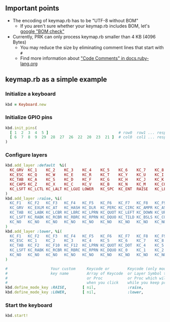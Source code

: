 ## Important points

- The encoding of keymap.rb has to be "UTF-8 without BOM"
  - If you aren't sure whether your keymap.rb includes BOM, let's [google "BOM check"](https://www.google.com/search?q=bom+check)
- Currently, PRK can only process keymap.rb smaller than 4 KB (4096 Bytes)
  - You may reduce the size by eliminating comment lines that start with `#`
  - Find more information about ["Code Comments" in docs.ruby-lang.org](https://docs.ruby-lang.org/en/master/doc/syntax/comments_rdoc.html)

## keymap.rb as a simple example

### Initialize a keyboard

```ruby
kbd = Keyboard.new
```

### Initialize GPIO pins

```ruby
kbd.init_pins(
  [ 1  2  3  4  5 ]                               # row0  row1 ... respectively
  [ 6  7  8  9  29  28  27  26  22  20  23  21 ]  # col0  col1 ... respectively
)
```

### Configure layers

```ruby
kbd.add_layer :default  %i(
  KC_GRV  KC_1    KC_2    KC_3    KC_4    KC_5    KC_6    KC_7    KC_8     KC_9     KC_0    KC_BSPC
  KC_ESC  KC_Q    KC_W    KC_E    KC_R    KC_T    KC_Y    KC_U    KC_I     KC_O     KC_P    KC_DEL
  KC_TAB  KC_A    KC_S    KC_D    KC_F    KC_G    KC_H    KC_J    KC_K     KC_L     KC_SCLN KC_QUOT
  KC_CAPS KC_Z    KC_X    KC_C    KC_V    KC_B    KC_N    KC_M    KC_COMM  KC_DOT   KC_SLSH KC_RSFT
  KC_LSFT KC_LCTL KC_LALT KC_LGUI LOWER   KC_SPC  KC_ENT  RAISE   KC_LEFT  KC_DOWN  KC_UP   KC_RIGHT
)
kbd.add_layer :raise, %i(
  KC_F1   KC_F2   KC_F3   KC_F4   KC_F5   KC_F6   KC_F7   KC_F8   KC_F9    KC_F10   KC_F11  KC_F12
  KC_GRV  KC_EXLM KC_AT   KC_HASH KC_DLR  KC_PERC KC_CIRC KC_AMPR KC_ASTER KC_LPRN  KC_RPRN KC_MINS
  KC_TAB  KC_LABK KC_LCBR KC_LBRC KC_LPRN KC_QUOT KC_LEFT KC_DOWN KC_UP    KC_RIGHT KC_UNDS KC_PIPE
  KC_LSFT KC_RABK KC_RCBR KC_RBRC KC_RPRN KC_DQUO KC_TILD KC_BSLS KC_COMMA KC_DOT   KC_SLSH KC_RSFT
  KC_NO   KC_NO   KC_NO   KC_NO   KC_NO   KC_NO   KC_NO   KC_NO   KC_NO    KC_NO    KC_NO   KC_NO
)
kbd.add_layer :lower, %i(
  KC_F1   KC_F2   KC_F3   KC_F4   KC_F5   KC_F6   KC_F7   KC_F8   KC_F9    KC_F10   KC_F11  KC_F12
  KC_ESC  KC_1    KC_2    KC_3    KC_4    KC_5    KC_6    KC_7    KC_8     KC_9     KC_0    KC_MINS
  KC_TAB  KC_F2   KC_F10  KC_F12  KC_LPRN KC_QUOT KC_DOT  KC_4    KC_5     KC_6     KC_PLUS KC_BSPC
  KC_LSFT KC_RABK KC_RCBR KC_RBRC KC_RPRN KC_DQUO KC_0    KC_1    KC_2     KC_3     KC_SLSH KC_COMMA
  KC_NO   KC_NO   KC_NO   KC_NO   KC_NO   KC_NO   KC_NO   KC_NO   KC_NO    KC_NO    KC_NO   KC_NO
)

#                   Your custom     Keycode or        Keycode (only modifiers)     Release time     Re-push time
#                   key name        Array of Keycode  or Layer Symbol to be held   threshold(ms)    threshold(ms)
#                                   or Proc           or Proc which will run       to consider as   to consider as
#                                   when you click    while you keep press         `click the key`  `hold the key`
kbd.define_mode_key :RAISE,       [ nil,              :raise,                      nil,             nil ]
kbd.define_mode_key :LOWER,       [ nil,              :lower,                      nil,             nil ]
```

### Start the keyboard

```ruby
kbd.start!
```
